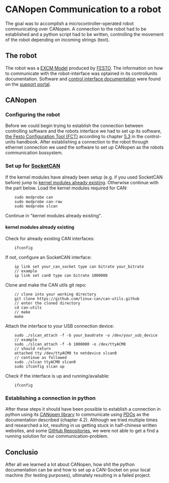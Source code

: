 # CANopen Communication to a robot
The goal was to accomplish a microcontroller-operated robot communicating over CANopen. A connection to the robot had to be established and a python script had to be written, controlling the movement of the robot depending on incoming strings (text).

## The robot
The robot was a [EXCM Model](https://www.festo.com/at/de/p/flaechenportal-id_EXCM_FP) produced by [FESTO](https://www.festo.com/at). The information on how to communicate with the robot-interface was optained in its controllunits documentation.
Software and [control interface documentation](https://www.festo.com.cn/net/de_corp/SupportPortal/Files/737010/EXCM-10_30-_-E_2016-12b_8068048d1.pdf) were found on the [support portal](https://www.festo.com.cn/net/de_corp/SupportPortal/).

## CANopen
### Configuring the robot
Before we could begin trying to establish the connection between controlling software and the robots interface we had to set up its software, [the Festo Configuration Tool (FCT)](https://www.festo.com.cn/net/de_corp/SupportPortal/Details/245285/Document.aspx) according to chapter [5.3](https://www.festo.com.cn/net/de_corp/SupportPortal/Files/737010/EXCM-10_30-_-E_2016-12b_8068048d1.pdf) in the control-units handbook. After establishing a connection to the robot through ethernet connection we used the software to set up CANopen as the robots communication bussystem.

### Set up for [SocketCAN](https://doc.kusakata.com/networking/can.html?highlight=can)
If the kernel modules have already been setup (e.g. if you used SocketCAN before) jump to [kernel modules already existing](#kernel-modules-already-existing). Otherwise continue with the part below.
Load the kernel modules required for CAN:
```shell
    sudo modprobe can
    sudo modprobe can-raw
    sudo modprobe slcan
```
Continue in "kernel modules already existing".
#### kernel modules already existing
Check for already existing CAN interfaces:
```shell
    ifconfig
```
If not, configure an SocketCAN interface:
```shell
    ip link set your_can_socket type can bitrate your_bitrate
    // example
    ip link set can0 type can bitrate 1000000
```
Clone and make the CAN utils git repo:
```shell
    // clone into your working directory
    git clone https://github.com/linux-can/can-utils.github
    // enter the cloned directory
    cd can-utils
    // make 
    make
```
Attach the interface to your USB connection device:
```shell
    sudo ./slcan_attach -f -b your_baudrate -o /dev/your_usb_device
    // example
    sudo ./slcan_attach -f -b 1000000 -o /dev/ttyACM0
    // should return 
    attached tty /dev/ttyACM0 to netdevice slcan0
    // continue as followed
    sudo ./slcan ttyACM0 slcan0
    sudo ifconfig slcan up
```
Check if the interface is up and running/available:
```shell
    ifconfig
```

### Establishing a connection in python
After these steps it should have been possible to establish a connection in python using its [CANopen library](https://canopen.readthedocs.io/en/latest/) to communicate using [PDOs](https://canopen.readthedocs.io/en/latest/pdo.html) as the documentation described (chapter 4.2).
Although we tried multiple times and researched a lot, resulting in us getting stuck in half-chinese written websites, and some [GitHub Repositories](https://github.com/christiansandberg/canopen), we were not able to get a find a running solution for our communication-problem. 

## Conclusio
After all we learned a lot about CANopen, how shit the python documentation can be and how to set up a CAN-Socket on your local machine (for testing purposes), ultimately resulting in a failed project.
